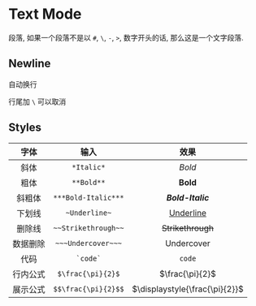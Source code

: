 # Text Mode

段落, 如果一个段落不是以 `#`, `\`, `-`, `>`, 数字开头的话, 那么这是一个文字段落.



## Newline

自动换行

行尾加 `\` 可以取消

## Styles

|   字体   |        输入         |                    效果                    |
| :------: | :-----------------: | :----------------------------------------: |
|   斜体   |     `*Italic*`      |                <i>Bold</i>                 |
|   粗体   |     `**Bold**`      |                <b>Bold</b>                 |
|  斜粗体  | `***Bold-Italic***` |         <b><i>Bold-Italic</i></b>          |
|  下划线  |    `~Underline~`    |              <u>Underline</u>              |
|  删除线  | `~~Strikethrough~~` |          <del>Strikethrough</del>          |
| 数据删除 | `~~~Undercover~~~`  | <span class="undercover">Undercover</span> |
|   代码   |    `` `code` ``     |                   `code`                   |
| 行内公式 |  `$\frac{\pi}{2}$`  |              $\frac{\pi}{2}$               |
| 展示公式 | `$$\frac{\pi}{2}$$` |       $\displaystyle{\frac{\pi}{2}}$       |
